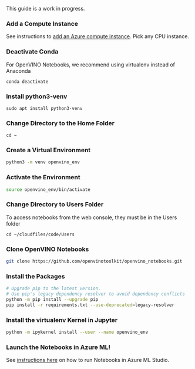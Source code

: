 This guide is a work in progress. 

### Add a Compute Instance
See instructions to [add an Azure compute instance](https://docs.microsoft.com/en-us/azure/machine-learning/how-to-create-manage-compute-instance?tabs=python). Pick any CPU instance. 

### Deactivate Conda
For OpenVINO Notebooks, we recommend using virtualenv instead of Anaconda
```
conda deactivate
```

### Install python3-venv
```
sudo apt install python3-venv
```

### Change Directory to the Home Folder
```
cd ~
```

### Create a Virtual Environment
```bash
python3 -m venv openvino_env
```

### Activate the Environment
```bash
source openvino_env/bin/activate
```

### Change Directory to Users Folder
To access notebooks from the web console, they must be in the Users folder
```
cd ~/cloudfiles/code/Users
```

### Clone OpenVINO Notebooks
```bash
git clone https://github.com/openvinotoolkit/openvino_notebooks.git
```

### Install the Packages
```bash
# Upgrade pip to the latest version.
# Use pip's legacy dependency resolver to avoid dependency conflicts
python -m pip install --upgrade pip
pip install -r requirements.txt --use-deprecated=legacy-resolver
```

### Install the virtualenv Kernel in Jupyter
```bash
python -m ipykernel install --user --name openvino_env
```

### Launch the Notebooks in Azure ML!
See [instructions here](https://docs.microsoft.com/en-us/azure/machine-learning/how-to-run-jupyter-notebooks) on how to run Notebooks in Azure ML Studio. 

